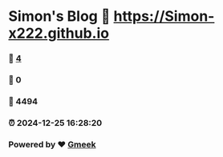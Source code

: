# Simon's Blog :link: https://Simon-x222.github.io 
### :page_facing_up: [4](https://Simon-x222.github.io/tag.html) 
### :speech_balloon: 0 
### :hibiscus: 4494 
### :alarm_clock: 2024-12-25 16:28:20 
### Powered by :heart: [Gmeek](https://github.com/Meekdai/Gmeek)
